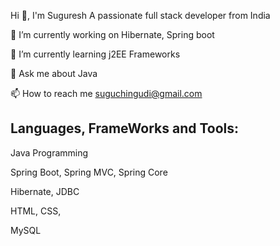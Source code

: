 Hi 👋, I'm Suguresh
A passionate full stack developer from India

🔭 I’m currently working on Hibernate, Spring boot

🌱 I’m currently learning j2EE Frameworks

💬 Ask me about Java

📫 How to reach me suguchingudi@gmail.com

Languages, FrameWorks and Tools:
--------------------------------
Java Programming

Spring Boot, Spring MVC, Spring Core

Hibernate, JDBC

HTML, CSS,

MySQL


<!---
sugu0312/sugu0312 is a ✨ special ✨ repository because its `README.md` (this file) appears on your GitHub profile.
You can click the Preview link to take a look at your changes.
--->
